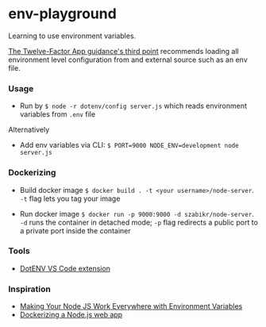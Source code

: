 # env-playground

Learning to use environment variables.

[The Twelve-Factor App guidance's third point](https://12factor.net/config) recommends loading all environment level configuration from and external source such as an env file.

### Usage

- Run by `$ node -r dotenv/config server.js` which reads environment variables from `.env` file

Alternatively
- Add env variables via CLI: `$ PORT=9000 NODE_ENV=development node server.js`

### Dockerizing

- Build docker image `$ docker build . -t <your username>/node-server`. `-t` flag lets you tag your image

- Run docker image `$ docker run -p 9000:9000 -d szabikr/node-server`. `-d` runs the container in detached mode; `-p` flag redirects a public port to a private port inside the container

### Tools
- [DotENV VS Code extension](https://marketplace.visualstudio.com/items?itemName=mikestead.dotenv&wt.mc_id=node-nodecollection-jopapa)

### Inspiration

- [Making Your Node JS Work Everywhere with Environment Variables](https://medium.com/the-node-js-collection/making-your-node-js-work-everywhere-with-environment-variables-2da8cdf6e786)
- [Dockerizing a Node.js web app](https://nodejs.org/en/docs/guides/nodejs-docker-webapp/)